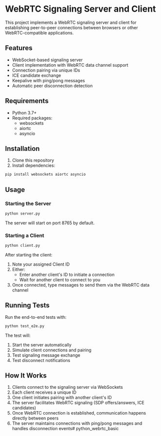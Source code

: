 # WebRTC Signaling Server and Client

This project implements a WebRTC signaling server and client for establishing peer-to-peer connections between browsers or other WebRTC-compatible applications.

## Features

- WebSocket-based signaling server
- Client implementation with WebRTC data channel support
- Connection pairing via unique IDs
- ICE candidate exchange
- Keepalive with ping/pong messages
- Automatic peer disconnection detection

## Requirements

- Python 3.7+
- Required packages:
  - websockets
  - aiortc
  - asyncio

## Installation

1. Clone this repository
2. Install dependencies:

```bash
pip install websockets aiortc asyncio
```

## Usage

### Starting the Server

```bash
python server.py
```

The server will start on port 8765 by default.

### Starting a Client

```bash
python client.py
```

After starting the client:
1. Note your assigned Client ID
2. Either:
   - Enter another client's ID to initiate a connection
   - Wait for another client to connect to you
3. Once connected, type messages to send them via the WebRTC data channel

## Running Tests

Run the end-to-end tests with:

```bash
python test_e2e.py
```

The test will:
1. Start the server automatically
2. Simulate client connections and pairing
3. Test signaling message exchange
4. Test disconnect notifications

## How It Works

1. Clients connect to the signaling server via WebSockets
2. Each client receives a unique ID
3. One client initiates pairing with another client's ID
4. The server facilitates WebRTC signaling (SDP offers/answers, ICE candidates)
5. Once WebRTC connection is established, communication happens directly between peers
6. The server maintains connections with ping/pong messages and handles disconnection events# python_webrtc_basic
